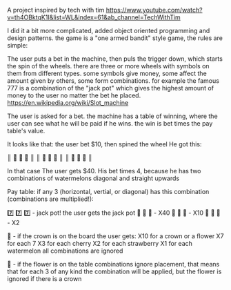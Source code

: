 A project inspired by tech with tim
https://www.youtube.com/watch?v=th4OBktqK1I&list=WL&index=61&ab_channel=TechWithTim

I did it a bit more complicated, added object oriented programming and design patterns.
the game is a "one armed bandit" style game, the rules are simple:

The user puts a bet in the machine, then puls the trigger down, which starts the spin of the wheels.
there are three or more wheels with symbols on them from different types. 
some symbols give money, some affect the amount given by others, some form combinations. for example the famous 777
is a combination of the "jack pot" which gives the highest amount of money to the user no matter the bet he placed.
https://en.wikipedia.org/wiki/Slot_machine


The user is asked for a bet. the machine has a table of winning, where the user can see what he will be paid if he wins.
the win is bet times the pay table's value.

It looks like that: the user bet $10, then spined the wheel
He got this:

║  🍒  🍉  🍉  ║
║  🍓  🍉  🍓  ║
║  🍉  🍉  🍒  ║

In that case The user gets $40. His bet times 4, because he has two combinations of watermelons diagonal and straight upwards


Pay table: if any 3 (horizontal, vertial, or diagonal) has this combination (combinations are multiplied!):

7️⃣ 7️⃣ 7️⃣ - jack pot! the user gets the jack pot
🍒 🍒 🍒 - X40
🍓 🍓 🍓 - X10
🍉 🍉 🍉 - X2


👑 - if the crown is on the board the user gets: 
                                                X10 for a crown or a flower
                                                X7 for each 7
                                                X3 for each cherry
                                                X2 for each strawberry
                                                X1 for each watermelon
                                                all combinations are ignored



🌸 - if the flower is on the table combinations ignore placement,
that means that for each 3 of any kind the combination will be applied,
but the flower is ignored if there is a crown